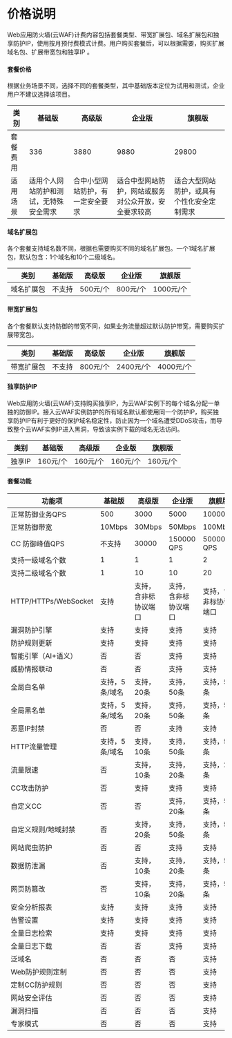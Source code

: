 # 价格说明

Web应用防火墙(云WAF)计费内容包括套餐类型、带宽扩展包、域名扩展包和独享防护IP，使用按月预付费模式计费。用户购买套餐后，可以根据需要，购买扩展域名包、扩展带宽包和独享IP 。

#### 套餐价格

根据业务场景不同，选择不同的套餐类型，其中基础版本定位为试用和测试，企业用户不建议选择该项目。

| 类别      | 基础版                                 | 高级版                           | 企业版                                               | 旗舰版                                     |
| --------- | -------------------------------------- | -------------------------------- | ---------------------------------------------------- | ------------------------------------------ |
| 套餐费用  | 336                                    | 3880                             | 9880                                                 | 29800                                      |
| 适用场 景 | 适用个人网站防护和测试，无特殊安全需求 | 合中小型网站防护，有一定安全要求 | 适合中型网站防护，网站或服务对公众开放，安全要求较高 | 适合大型网站防护，或具有个性化安全定制需求 |

#### 域名扩展包

各个套餐支持域名数不同，根据也需要购买不同的域名扩展包。一个1域名扩展包，默认包含：1个域名和10个二级域名。

| 类别       | 基础版 | 高级版   | 企业版   | 旗舰版    |
| ---------- | ------ | -------- | -------- | --------- |
| 域名扩展包 | 不支持 | 500元/个 | 800元/个 | 1000元/个 |

#### 带宽扩展包

各个套餐默认支持防御的带宽不同，如果业务流量超过默认防护带宽，需要购买扩展带宽包。

| 类别       | 基础版 | 高级版   | 企业版    | 旗舰版    |
| ---------- | ------ | -------- | --------- | --------- |
| 带宽扩展包 | 不支持 | 800元/个 | 2400元/个 | 4000元/个 |

#### 独享防护IP

Web应用防火墙(云WAF)支持购买独享IP，为云WAF实例下的每个域名分配一单独的防御IP。接入云WAF实例防护的所有域名默认都使用同一个防护IP，购买独享防护IP有利于更好的保护域名稳定性，防止因为一个域名遭受DDoS攻击，而导致整个云WAF实例IP进入黑洞，导致该实例下载的域名无法访问。

| 类别   | 基础版   | 高级版   | 企业版   | 旗舰版   |
| ------ | -------- | -------- | -------- | -------- |
| 独享IP | 160元/个 | 160元/个 | 160元/个 | 160元/个 |

####  套餐功能

| 功能项               | 基础版         | 高级版               | 企业版               | 旗舰版               |
| -------------------- | -------------- | -------------------- | -------------------- | -------------------- |
| 正常防御业务QPS      | 500            | 3000                 | 5000                 | 10000                |
| 正常防御带宽         | 10Mbps         | 30Mbps               | 50Mbps               | 100Mbps              |
| CC 防御峰值QPS       | 不支持         | 30000                | 150000   QPS         | 500000   QPS         |
| 支持一级域名个数     | 1              | 1                    | 1                    | 2                    |
| 支持二级域名个数     | 1              | 10                   | 10                   | 20                   |
| HTTP/HTTPs/WebSocket | 支持           | 支持，含非标协议端口 | 支持，含非标协议端口 | 支持，含非标协议端口 |
| 漏洞防护引擎         | 支持           | 支持                 | 支持                 | 支持                 |
| 防护规则更新         | 支持           | 支持                 | 支持                 | 支持                 |
| 智能引擎（AI+语义）  | 否             | 否                   | 支持                 | 支持                 |
| 威胁情报联动         | 否             | 否                   | 支持                 | 支持                 |
| 全局白名单           | 支持，5条/域名 | 支持，20条           | 支持，50条           | 支持，50条           |
| 全局黑名单           | 支持，5条/域名 | 支持，20条           | 支持，50条           | 支持，50条           |
| 恶意IP封禁           | 否             | 否                   | 支持                 | 支持                 |
| HTTP流量管理         | 支持，5条/域名 | 支持，10条           | 支持，50条           | 支持，50条           |
| 流量限速             | 否             | 支持，10条           | 支持，20条           | 支持，20条           |
| CC攻击防护           | 否             | 支持                 | 支持                 | 支持                 |
| 自定义CC             | 否             | 否                   | 支持，20条           | 支持，50条           |
| 自定义规则/地域封禁  | 否             | 支持，20条           | 支持，50条           | 支持，50条           |
| 网站爬虫防护         | 否             | 否                   | 支持                 | 支持                 |
| 数据防泄漏           | 否             | 支持，10条           | 支持，20条           | 支持，50条           |
| 网页防篡改           | 否             | 支持，10条           | 支持，20条           | 支持，50条           |
| 安全分析报表         | 支持           | 支持                 | 支持                 | 支持                 |
| 告警设置             | 支持           | 支持                 | 支持                 | 支持                 |
| 全量日志检索         | 支持           | 支持                 | 支持                 | 支持                 |
| 全量日志下载         | 否             | 否                   | 支持                 | 支持                 |
| 泛域名               | 否             | 否                   | 否                   | 支持                 |
| Web防护规则定制      | 否             | 否                   | 否                   | 支持                 |
| 定制CC防护规则       | 否             | 否                   | 否                   | 支持                 |
| 网站安全评估         | 否             | 否                   | 否                   | 支持                 |
| 漏洞扫描             | 否             | 否                   | 否                   | 支持                 |
| 专家模式             | 否             | 否                   | 否                   | 支持                 |